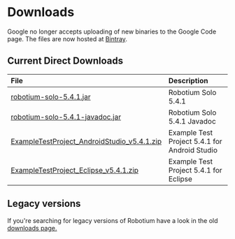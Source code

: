 # Downloads #
Google no longer accepts uploading of new binaries to the Google Code page. The files are now hosted at [Bintray](https://bintray.com/robotium/generic/releases/view).

## Current Direct Downloads ##

|File |Description |
|:----|:-----------|
|[robotium-solo-5.4.1.jar](http://dl.bintray.com/robotium/generic/robotium-solo-5.4.1.jar) |Robotium Solo 5.4.1 |
|[robotium-solo-5.4.1-javadoc.jar](http://dl.bintray.com/robotium/generic/robotium-solo-5.4.1-javadoc.jar) |Robotium Solo 5.4.1 Javadoc |
|[ExampleTestProject\_AndroidStudio\_v5.4.1.zip](https://bintray.com/artifact/download/robotium/generic/ExampleTestProject_AndroidStudio_v5.4.1.zip) |Example Test Project 5.4.1 for Android Studio |
|[ExampleTestProject\_Eclipse\_v5.4.1.zip](http://dl.bintray.com/robotium/generic/ExampleTestProject_Eclipse_v5.4.1.zip) |Example Test Project 5.4.1 for Eclipse|




## Legacy versions ##
If you're searching for legacy versions of Robotium have a look in the old [downloads page.](https://code.google.com/p/robotium/downloads/list)